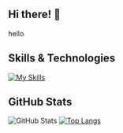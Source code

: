 ## Hi there! 👋
hello
## Skills & Technologies
[![My Skills](https://skillicons.dev/icons?i=anaconda,github,vscode,python&perline=8)](https://skillicons.dev)
## GitHub Stats
![GitHub Stats](https://github-readme-stats.vercel.app/api?username=AGE-00&show_icons=true&theme=white)
[![Top Langs](https://github-readme-stats.vercel.app/api/top-langs/?username=AGE-00&layout=compact&theme=dark)](https://github.com/AGE-00) 
